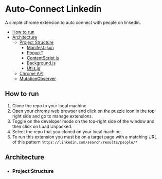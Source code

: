# Auto-Connect Linkedin

A simple chrome extension to auto connect with people on linkedin.

- [How to run](#how-to-run)
- [Architecture](#architecture)
  - [Project Structure](#project-structure)
    - [Manifest.json](#manifest-json)
    - [Popup.\*](#popup-ext)
    - [ContentScript.js](#content-script)
    - [Background.js](#background-js)
    - [Utils.js](#utils-js)
  - [Chrome API](#chrome-api)
  - [MutationObserver](#mutation-observer)

## How to run

1. Clone the repo to your local machine.
2. Open your chrome web browser and click on the puzzle icon in the top right side and go to manage extensions.
3. Toggle on the developer mode on the top-right side of the window and then click on Load Unpacked.
4. Select the repo that you cloned on your local machine.
5. To run this extension you must be on a target page with a matching URL of this pattern `https://linkedin.com/search/results/people/*`

## Architecture

- ### Project Structure
